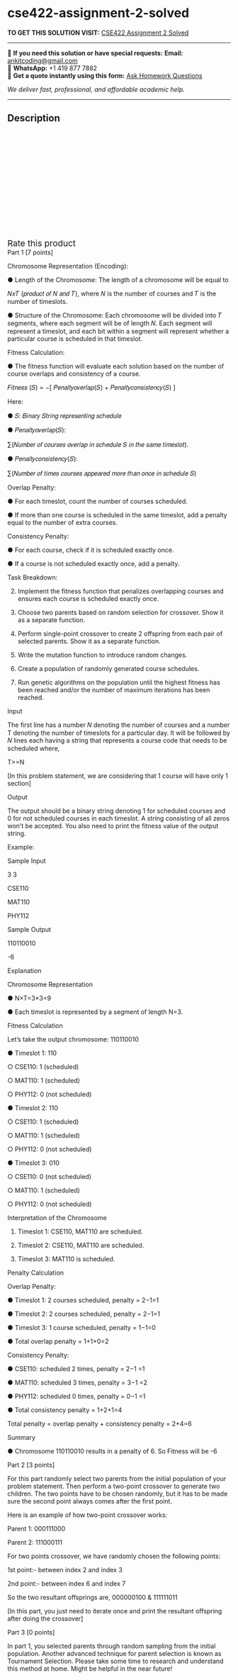 # cse422-assignment-2-solved
**TO GET THIS SOLUTION VISIT:** [CSE422 Assignment 2 Solved](https://www.ankitcodinghub.com/product/cse422-artificial-intelligence-c02-lab-assignment-2-solved/)


---

📩 **If you need this solution or have special requests:** **Email:** ankitcoding@gmail.com  
📱 **WhatsApp:** +1 419 877 7882  
📄 **Get a quote instantly using this form:** [Ask Homework Questions](https://www.ankitcodinghub.com/services/ask-homework-questions/)

*We deliver fast, professional, and affordable academic help.*

---

<h2>Description</h2>



<div class="kk-star-ratings kksr-auto kksr-align-center kksr-valign-top" data-payload="{&quot;align&quot;:&quot;center&quot;,&quot;id&quot;:&quot;132108&quot;,&quot;slug&quot;:&quot;default&quot;,&quot;valign&quot;:&quot;top&quot;,&quot;ignore&quot;:&quot;&quot;,&quot;reference&quot;:&quot;auto&quot;,&quot;class&quot;:&quot;&quot;,&quot;count&quot;:&quot;0&quot;,&quot;legendonly&quot;:&quot;&quot;,&quot;readonly&quot;:&quot;&quot;,&quot;score&quot;:&quot;0&quot;,&quot;starsonly&quot;:&quot;&quot;,&quot;best&quot;:&quot;5&quot;,&quot;gap&quot;:&quot;4&quot;,&quot;greet&quot;:&quot;Rate this product&quot;,&quot;legend&quot;:&quot;0\/5 - (0 votes)&quot;,&quot;size&quot;:&quot;24&quot;,&quot;title&quot;:&quot;CSE422 Assignment 2 Solved&quot;,&quot;width&quot;:&quot;0&quot;,&quot;_legend&quot;:&quot;{score}\/{best} - ({count} {votes})&quot;,&quot;font_factor&quot;:&quot;1.25&quot;}">

<div class="kksr-stars">

<div class="kksr-stars-inactive">
            <div class="kksr-star" data-star="1" style="padding-right: 4px">


<div class="kksr-icon" style="width: 24px; height: 24px;"></div>
        </div>
            <div class="kksr-star" data-star="2" style="padding-right: 4px">


<div class="kksr-icon" style="width: 24px; height: 24px;"></div>
        </div>
            <div class="kksr-star" data-star="3" style="padding-right: 4px">


<div class="kksr-icon" style="width: 24px; height: 24px;"></div>
        </div>
            <div class="kksr-star" data-star="4" style="padding-right: 4px">


<div class="kksr-icon" style="width: 24px; height: 24px;"></div>
        </div>
            <div class="kksr-star" data-star="5" style="padding-right: 4px">


<div class="kksr-icon" style="width: 24px; height: 24px;"></div>
        </div>
    </div>

<div class="kksr-stars-active" style="width: 0px;">
            <div class="kksr-star" style="padding-right: 4px">


<div class="kksr-icon" style="width: 24px; height: 24px;"></div>
        </div>
            <div class="kksr-star" style="padding-right: 4px">


<div class="kksr-icon" style="width: 24px; height: 24px;"></div>
        </div>
            <div class="kksr-star" style="padding-right: 4px">


<div class="kksr-icon" style="width: 24px; height: 24px;"></div>
        </div>
            <div class="kksr-star" style="padding-right: 4px">


<div class="kksr-icon" style="width: 24px; height: 24px;"></div>
        </div>
            <div class="kksr-star" style="padding-right: 4px">


<div class="kksr-icon" style="width: 24px; height: 24px;"></div>
        </div>
    </div>
</div>


<div class="kksr-legend" style="font-size: 19.2px;">
            <span class="kksr-muted">Rate this product</span>
    </div>
    </div>
Part 1 [7 points]

Chromosome Representation (Encoding):

● Length of the Chromosome: The length of a chromosome will be equal to

𝑁𝑥𝑇 (𝑝𝑟𝑜𝑑𝑢𝑐𝑡 𝑜𝑓 𝑁 𝑎𝑛𝑑 𝑇), where 𝑁 is the number of courses and 𝑇 is the number of timeslots.

● Structure of the Chromosome: Each chromosome will be divided into 𝑇 segments, where each segment will be of length 𝑁. Each segment will represent a timeslot, and each bit within a segment will represent whether a particular course is scheduled in that timeslot.

Fitness Calculation:

● The fitness function will evaluate each solution based on the number of course overlaps and consistency of a course.

𝐹𝑖𝑡𝑛𝑒𝑠𝑠 (𝑆) = −[ 𝑃𝑒𝑛𝑎𝑙𝑡𝑦𝑜𝑣𝑒𝑟𝑙𝑎𝑝(𝑆) + 𝑃𝑒𝑛𝑎𝑙𝑡𝑦𝑐𝑜𝑛𝑠𝑖𝑠𝑡𝑒𝑛𝑐𝑦(𝑆) ]

Here:

● 𝑆: 𝐵𝑖𝑛𝑎𝑟𝑦 𝑆𝑡𝑟𝑖𝑛𝑔 𝑟𝑒𝑝𝑟𝑒𝑠𝑒𝑛𝑡𝑖𝑛𝑔 𝑠𝑐ℎ𝑒𝑑𝑢𝑙𝑒

● 𝑃𝑒𝑛𝑎𝑙𝑡𝑦𝑜𝑣𝑒𝑟𝑙𝑎𝑝(𝑆):

∑(𝑁𝑢𝑚𝑏𝑒𝑟 𝑜𝑓 𝑐𝑜𝑢𝑟𝑠𝑒𝑠 𝑜𝑣𝑒𝑟𝑙𝑎𝑝 𝑖𝑛 𝑠𝑐ℎ𝑒𝑑𝑢𝑙𝑒 𝑆 𝑖𝑛 𝑡ℎ𝑒 𝑠𝑎𝑚𝑒 𝑡𝑖𝑚𝑒𝑠𝑙𝑜𝑡).

● 𝑃𝑒𝑛𝑎𝑙𝑡𝑦𝑐𝑜𝑛𝑠𝑖𝑠𝑡𝑒𝑛𝑐𝑦(𝑆):

∑(𝑁𝑢𝑚𝑏𝑒𝑟 𝑜𝑓 𝑡𝑖𝑚𝑒𝑠 𝑐𝑜𝑢𝑟𝑠𝑒𝑠 𝑎𝑝𝑝𝑒𝑎𝑟𝑒𝑑 𝑚𝑜𝑟𝑒 𝑡ℎ𝑎𝑛 𝑜𝑛𝑐𝑒 𝑖𝑛 𝑠𝑐ℎ𝑒𝑑𝑢𝑙𝑒 𝑆)

Overlap Penalty:

● For each timeslot, count the number of courses scheduled.

● If more than one course is scheduled in the same timeslot, add a penalty equal to the number of extra courses.

Consistency Penalty:

● For each course, check if it is scheduled exactly once.

● If a course is not scheduled exactly once, add a penalty.

Task Breakdown:

2. Implement the fitness function that penalizes overlapping courses and ensures each course is scheduled exactly once.

3. Choose two parents based on random selection for crossover. Show it as a separate function.

4. Perform single-point crossover to create 2 offspring from each pair of selected parents. Show it as a separate function.

5. Write the mutation function to introduce random changes.

6. Create a population of randomly generated course schedules.

7. Run genetic algorithms on the population until the highest fitness has been reached and/or the number of maximum iterations has been reached.

Input

The first line has a number 𝑁 denoting the number of courses and a number T denoting the number of timeslots for a particular day. It will be followed by 𝑁 lines each having a string that represents a course code that needs to be scheduled where,

T&gt;=N

[In this problem statement, we are considering that 1 course will have only 1 section]

Output

The output should be a binary string denoting 1 for scheduled courses and 0 for not scheduled courses in each timeslot. A string consisting of all zeros won’t be accepted. You also need to print the fitness value of the output string.

Example:

Sample Input

3 3

CSE110

MAT110

PHY112

Sample Output

110110010

-6

Explanation

Chromosome Representation

● N×T=3×3=9

● Each timeslot is represented by a segment of length N=3.

Fitness Calculation

Let’s take the output chromosome: 110110010

● Timeslot 1: 110

○ CSE110: 1 (scheduled)

○ MAT110: 1 (scheduled)

○ PHY112: 0 (not scheduled)

● Timeslot 2: 110

○ CSE110: 1 (scheduled)

○ MAT110: 1 (scheduled)

○ PHY112: 0 (not scheduled)

● Timeslot 3: 010

○ CSE110: 0 (not scheduled)

○ MAT110: 1 (scheduled)

○ PHY112: 0 (not scheduled)

Interpretation of the Chromosome

1. Timeslot 1: CSE110, MAT110 are scheduled.

2. Timeslot 2: CSE110, MAT110 are scheduled.

3. Timeslot 3: MAT110 is scheduled.

Penalty Calculation

Overlap Penalty:

● Timeslot 1: 2 courses scheduled, penalty = 2−1=1

● Timeslot 2: 2 courses scheduled, penalty = 2−1=1

● Timeslot 3: 1 course scheduled, penalty = 1−1=0

● Total overlap penalty = 1+1+0=2

Consistency Penalty:

● CSE110: scheduled 2 times, penalty = 2−1 =1

● MAT110: scheduled 3 times, penalty = 3−1 =2

● PHY112: scheduled 0 times, penalty = 0−1 =1

● Total consistency penalty = 1+2+1=4

Total penalty = overlap penalty + consistency penalty = 2+4=6

Summary

● Chromosome 110110010 results in a penalty of 6. So Fitness will be -6

Part 2 [3 points]

For this part randomly select two parents from the initial population of your problem statement. Then perform a two-point crossover to generate two children. The two points have to be chosen randomly, but it has to be made sure the second point always comes after the first point.

Here is an example of how two-point crossover works:

Parent 1: 000111000

Parent 2: 111000111

For two points crossover, we have randomly chosen the following points:

1st point:- between index 2 and index 3

2nd point:- between index 6 and index 7

So the two resultant offsprings are, 000000100 &amp; 111111011

[In this part, you just need to iterate once and print the resultant offspring after doing the crossover]

Part 3 [0 points]

In part 1, you selected parents through random sampling from the initial population. Another advanced technique for parent selection is known as Tournament Selection. Please take some time to research and understand this method at home. Might be helpful in the near future!
